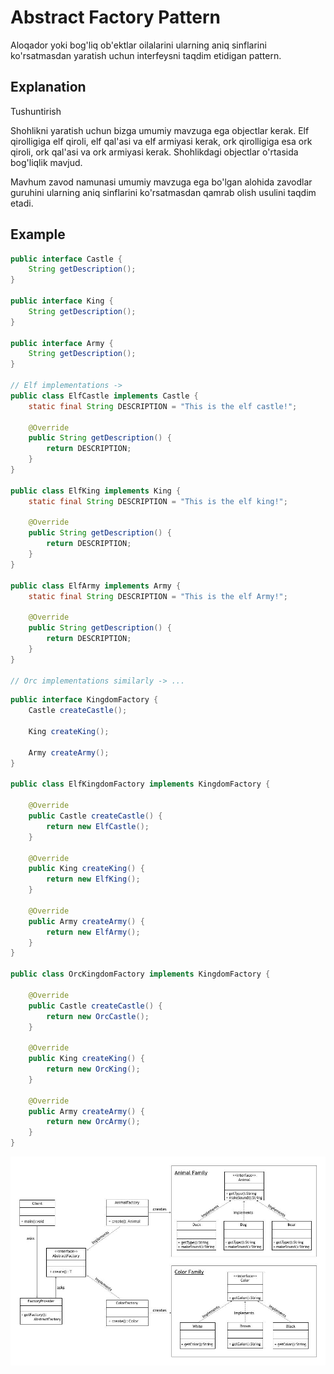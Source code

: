 # Abstract Factory Pattern

Aloqador yoki bog'liq ob'ektlar oilalarini ularning aniq sinflarini ko'rsatmasdan
yaratish uchun interfeysni taqdim etidigan pattern.

## Explanation

Tushuntirish

Shohlikni yaratish uchun bizga umumiy mavzuga ega objectlar kerak.
Elf qirolligiga elf qiroli, elf qal'asi va elf armiyasi kerak, ork qirolligiga esa ork qiroli, ork qal'asi va
ork armiyasi kerak. Shohlikdagi objectlar o'rtasida bog'liqlik mavjud.

Mavhum zavod namunasi umumiy mavzuga ega bo'lgan alohida zavodlar
guruhini ularning aniq sinflarini ko'rsatmasdan qamrab olish usulini taqdim etadi.

## Example

```java
public interface Castle {
    String getDescription();
}

public interface King {
    String getDescription();
}

public interface Army {
    String getDescription();
}

// Elf implementations ->
public class ElfCastle implements Castle {
    static final String DESCRIPTION = "This is the elf castle!";

    @Override
    public String getDescription() {
        return DESCRIPTION;
    }
}

public class ElfKing implements King {
    static final String DESCRIPTION = "This is the elf king!";

    @Override
    public String getDescription() {
        return DESCRIPTION;
    }
}

public class ElfArmy implements Army {
    static final String DESCRIPTION = "This is the elf Army!";

    @Override
    public String getDescription() {
        return DESCRIPTION;
    }
}

// Orc implementations similarly -> ...
```

```java
public interface KingdomFactory {
    Castle createCastle();

    King createKing();

    Army createArmy();
}

public class ElfKingdomFactory implements KingdomFactory {

    @Override
    public Castle createCastle() {
        return new ElfCastle();
    }

    @Override
    public King createKing() {
        return new ElfKing();
    }

    @Override
    public Army createArmy() {
        return new ElfArmy();
    }
}

public class OrcKingdomFactory implements KingdomFactory {

    @Override
    public Castle createCastle() {
        return new OrcCastle();
    }

    @Override
    public King createKing() {
        return new OrcKing();
    }

    @Override
    public Army createArmy() {
        return new OrcArmy();
    }
}
```

![windows](src/main/resources/img/updated_abstract_factory.jpg)